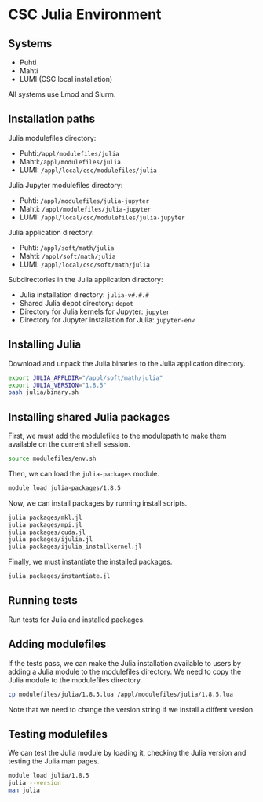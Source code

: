 # CSC Julia Environment
## Systems
- Puhti
- Mahti
- LUMI (CSC local installation)

All systems use Lmod and Slurm.


## Installation paths
Julia modulefiles directory:

- Puhti:`/appl/modulefiles/julia`
- Mahti:`/appl/modulefiles/julia`
- LUMI: `/appl/local/csc/modulefiles/julia`

Julia Jupyter modulefiles directory:

- Puhti: `/appl/modulefiles/julia-jupyter`
- Mahti: `/appl/modulefiles/julia-jupyter`
- LUMI: `/appl/local/csc/modulefiles/julia-jupyter`

Julia application directory:

- Puhti: `/appl/soft/math/julia`
- Mahti: `/appl/soft/math/julia`
- LUMI: `/appl/local/csc/soft/math/julia`

Subdirectories in the Julia application directory:

- Julia installation directory: `julia-v#.#.#`
- Shared Julia depot directory: `depot`
- Directory for Julia kernels for Jupyter: `jupyter`
- Directory for Jupyter installation for Julia: `jupyter-env`


## Installing Julia
Download and unpack the Julia binaries to the Julia application directory.

```bash
export JULIA_APPLDIR="/appl/soft/math/julia"
export JULIA_VERSION="1.8.5"
bash julia/binary.sh
```


## Installing shared Julia packages
First, we must add the modulefiles to the modulepath to make them available on the current shell session.

```bash
source modulefiles/env.sh
```

Then, we can load the `julia-packages` module.

```bash
module load julia-packages/1.8.5
```

Now, we can install packages by running install scripts.

```bash
julia packages/mkl.jl
julia packages/mpi.jl
julia packages/cuda.jl
julia packages/ijulia.jl
julia packages/ijulia_installkernel.jl
```

Finally, we must instantiate the installed packages.

```bash
julia packages/instantiate.jl
```


## Running tests
Run tests for Julia and installed packages.


## Adding modulefiles
If the tests pass, we can make the Julia installation available to users by adding a Julia module to the modulefiles directory.
We need to copy the Julia module to the modulefiles directory.

```bash
cp modulefiles/julia/1.8.5.lua /appl/modulefiles/julia/1.8.5.lua
```

Note that we need to change the version string if we install a diffent version.


## Testing modulefiles
We can test the Julia module by loading it, checking the Julia version and testing the Julia man pages.

```bash
module load julia/1.8.5
julia --version
man julia
```

